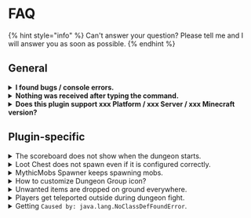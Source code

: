 # FAQ

{% hint style="info" %}
Can't answer your question? Please tell me and I will answer you as soon as possible.
{% endhint %}

## General

<details>

<summary><strong>I found bugs / console errors.</strong></summary>

Try to download the plugin again before asking for help. I will help as much as I can if you provide enough information such as error logs, how to reproduce the error. Please PM me or leave a comment in the Discussion Section. Otherwise, I will ignore you.

</details>

<details>

<summary><strong>Nothing was received after typing the command.</strong></summary>

Please make sure that you follow the format before executing the command. You might get nothing if you enter the wrong arguments. Also, please make sure that the plugin is loaded and doesn't conflict with other plugins. You may ask for help but I can't promise I can fix the error if the error is not produced by my plugin.

</details>

<details>

<summary><strong>Does this plugin support xxx Platform / xxx Server / xxx Minecraft version?</strong></summary>

If you are having problems with the specified Platform / Server / Minecraft version, please PM me or leave a comment in the Discussion Section. I will try to fix it. However, there is no guarantee that it will work.

</details>

## Plugin-specific

<details>

<summary>The scoreboard does not show when the dungeon starts.</summary>

If you have [TAB](https://www.spigotmc.org/resources/tab-1-5-1-20-6.57806/) installed, disable it in the dungeon world.&#x20;

</details>

<details>

<summary>Loot Chest does not spawn even if it is configured correctly.</summary>

Loot Chest does not spawn by default, it requires you to have the chest in the schematic and requires to be enabled through [Loot Chest Action](https://factorycraft.gitbook.io/wiki/get-started/actions-completions-and-fail-actions/action-list#lootchest).

</details>

<details>

<summary>MythicMobs Spawner keeps spawning mobs.</summary>

MythicMobs Spawner starts spawning mobs once it is called, it is default enabled, it can be disabled through [MythicSpawner Action](https://factorycraft.gitbook.io/wiki/get-started/actions-completions-and-fail-actions/action-list#mythicspawner).

</details>

<details>

<summary>How to customize Dungeon Group icon?</summary>

An external item editing plugin is required or use an Anvil instead.

Edit the name, lore, custom model data through external item editing plugin, then type `/mg check` and click the message to copy the formatted string, and paste it into [general.yml](../configuration/dungeon-group-config/general.yml.md).

</details>

<details>

<summary>Unwanted items are dropped on ground everywhere.</summary>

Please make sure that the dungeon instance does not overlap with any existing builds.

</details>

<details>

<summary>Players get teleported outside during dungeon fight.</summary>

Please make sure that other plugins do not handle teleport upon death / login.

</details>

<details>

<summary>Getting <code>Caused by: java.lang.NoClassDefFoundError</code>.</summary>

Please make sure that all dependencies are installed properly.

If you have plugin hook enabled, please make sure those plugins are installed properly.

Otherwise, disable the plugin hook that you don't have the plugin installed.

</details>
